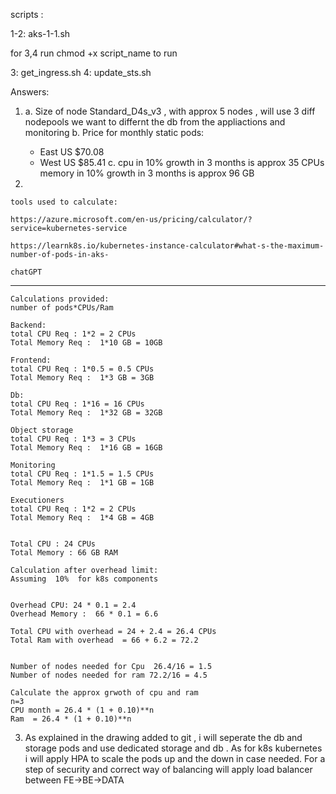 

scripts :

1-2: aks-1-1.sh

for 3,4 run chmod +x script_name to run 

3: get_ingress.sh
4: update_sts.sh

Answers:


1.
	a. Size of node Standard_D4s_v3 , with approx 5 nodes , will use 3 diff nodepools we want to differnt the db from the appliactions and monitoring
	b. Price for monthly static pods:
	* East US $70.08
	* West US $85.41
	c. cpu in 10% growth in 3 months is  approx 35 CPUs 
	memory in 10% growth in 3 months is approx 96 GB


2.


	tools used to calculate:

	https://azure.microsoft.com/en-us/pricing/calculator/?service=kubernetes-service

	https://learnk8s.io/kubernetes-instance-calculator#what-s-the-maximum-number-of-pods-in-aks-

	chatGPT
------------------------------------------------------------------------------ 
  
	Calculations provided:
	number of pods*CPUs/Ram
	
	Backend:
	total CPU Req : 1*2 = 2 CPUs
	Total Memory Req :  1*10 GB = 10GB
	
	Frontend:
	total CPU Req : 1*0.5 = 0.5 CPUs
	Total Memory Req :  1*3 GB = 3GB
	
	Db:
	total CPU Req : 1*16 = 16 CPUs
	Total Memory Req :  1*32 GB = 32GB
	
	Object storage
	total CPU Req : 1*3 = 3 CPUs
	Total Memory Req :  1*16 GB = 16GB
	
	Monitoring
	total CPU Req : 1*1.5 = 1.5 CPUs
	Total Memory Req :  1*1 GB = 1GB
	
	Executioners
	total CPU Req : 1*2 = 2 CPUs
	Total Memory Req :  1*4 GB = 4GB
	
	
	Total CPU : 24 CPUs
	Total Memory : 66 GB RAM 
	
	Calculation after overhead limit:
	Assuming  10%  for k8s components
	
	
	Overhead CPU: 24 * 0.1 = 2.4
	Overhead Memory :  66 * 0.1 = 6.6 
	
	Total CPU with overhead = 24 + 2.4 = 26.4 CPUs
	Total Ram with overhead  = 66 + 6.2 = 72.2
	
	
	Number of nodes needed for Cpu  26.4/16 = 1.5
	Number of nodes needed for ram 72.2/16 = 4.5 
	
	Calculate the approx grwoth of cpu and ram
	n=3 
	CPU month = 26.4 * (1 + 0.10)**n
	Ram  = 26.4 * (1 + 0.10)**n  


3. As explained in the drawing added to git  , i will seperate the db and storage pods and use dedicated storage and db .
   As for k8s kubernetes i will apply HPA to scale the pods up and the down in case needed.
   For a step of security and correct way of balancing will apply load balancer between FE->BE->DATA 
   
